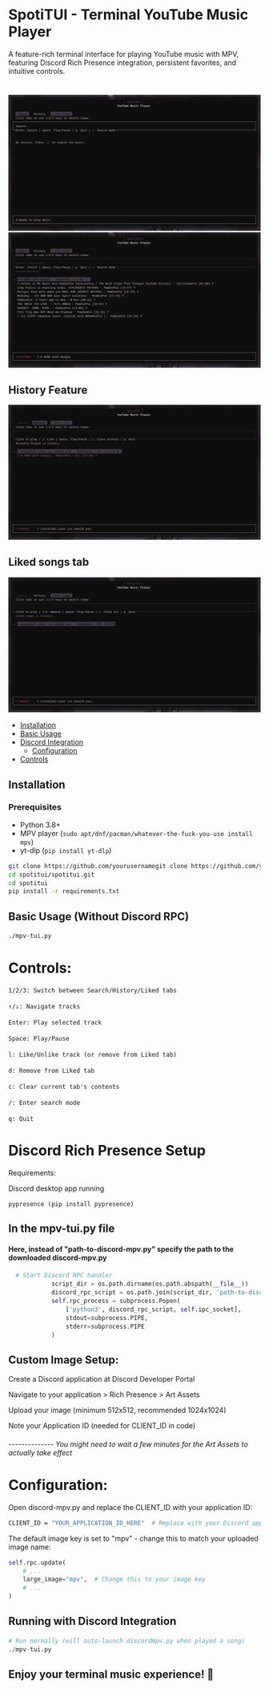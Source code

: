 # SpotiTUI - Terminal YouTube Music Player
 A feature-rich terminal interface for playing YouTube music with MPV, featuring Discord Rich Presence integration, persistent favorites, and intuitive controls.

# 

![Demo Screenshot](search.png)
![search](yt-dlp-list.png)


## History Feature

![History feature](history-feature.png)

## Liked songs tab 

![liked songs tab](liked-songs.png)

- [Installation](#installation)
- [Basic Usage](#basic-usage-without-discord-rpc)
- [Discord Integration](#discord-rich-presence-setup)
  - [Configuration](#configuration)
- [Controls](#controls)

## Installation

### Prerequisites
- Python 3.8+
- MPV player (`sudo apt/dnf/pacman/whatever-the-fuck-you-use install mpv`)
- yt-dlp (`pip install yt-dlp`)

```bash
git clone https://github.com/yourusernamegit clone https://github.com/yourusername/spotitui.git
cd spotitui/spotitui.git
cd spotitui
pip install -r requirements.txt
```

## Basic Usage (Without Discord RPC)
```bash
./mpv-tui.py
```

# Controls:

    1/2/3: Switch between Search/History/Liked tabs

    ↑/↓: Navigate tracks

    Enter: Play selected track

    Space: Play/Pause

    l: Like/Unlike track (or remove from Liked tab)

    d: Remove from Liked tab

    c: Clear current tab's contents

    /: Enter search mode

    q: Quit

# Discord Rich Presence Setup
Requirements:

   Discord desktop app running

    pypresence (pip install pypresence)


## In the mpv-tui.py file 
#### Here, instead of "path-to-discord-mpv.py" specify the path to the downloaded discord-mpv.py
```python
  # Start Discord RPC handler
            script_dir = os.path.dirname(os.path.abspath(__file__))
            discord_rpc_script = os.path.join(script_dir, 'path-to-discordmpv.py')
            self.rpc_process = subprocess.Popen(
                ['python3', discord_rpc_script, self.ipc_socket],
                stdout=subprocess.PIPE,
                stderr=subprocess.PIPE
            )
```

## Custom Image Setup:

  Create a Discord application at Discord Developer Portal

  
  Navigate to your application > Rich Presence > Art Assets

  Upload your image (minimum 512x512, recommended 1024x1024)

  Note your Application ID (needed for CLIENT_ID in code)

######  -------------- You might need to wait a few minutes for the Art Assets to actually take effect

#  Configuration:

  Open discord-mpv.py and replace the CLIENT_ID with your application ID:

  ```bash
  CLIENT_ID = "YOUR_APPLICATION_ID_HERE"  # Replace with your Discord app ID
```

The default image key is set to "mpv" - change this to match your uploaded image name:

```python
self.rpc.update(
    # ...
    large_image="mpv",  # Change this to your image key
    # ...
)
```


## Running with Discord Integration

```python
# Run normally (will auto-launch discordmpv.py when played a song)
./mpv-tui.py
```

## Enjoy your terminal music experience! 🎵
